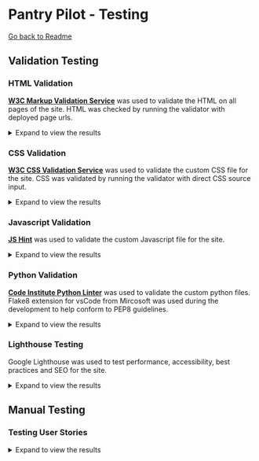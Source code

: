 # Pantry Pilot - Testing

[Go back to Readme](README.md)

## Validation Testing

### HTML Validation
**[W3C Markup Validation Service](https://validator.w3.org/)** was used to validate the HTML on all pages of the site.
HTML was checked by running the validator with deployed page urls.

<details>
    <summary>Expand to view the results</summary>

| Page | Result | Evidence |
|------|--------|----------|
| Home Page (Dashboard) - Unauthenticated | ✅ Pass | [No errors or warnings](documentation/testing/html_validation/dashboard_unauthenticated_page.png)<sup>1</sup> |
| Home Page (Dashboard) - Authenticated | ✅ Pass | [No errors or warnings](documentation/testing/html_validation/dashboard_unauthenticated_page.png)<sup>1</sup> |
| Sign Up Page | ✅ Pass | [No errors or warnings](documentation/testing/html_validation/signup_page.png)<sup>1</sup> |
| Sign In Page | ✅ Pass | [No errors or warnings](documentation/testing/html_validation/signin_page.png)<sup>1</sup> |
| Sign Out Page | ✅ Pass | [No errors or warnings](documentation/testing/html_validation/signout_page.png)<sup>2</sup> |
| Pantry Management | ✅ Pass | [No errors or warnings](documentation/testing/html_validation/pantry_page_uri.png)<sup>1</sup>|
| Pantry Management | ✅ Pass | [No errors or warnings](documentation/testing/html_validation/pantry_page_source.png)<sup>2</sup>|
| Recipe Discovery | ✅ Pass | [No errors or warnings](documentation/testing/html_validation/recipes_page_uri.png)<sup>1</sup>|
| Recipe Discovery | ✅ Pass | [No errors or warnings](documentation/testing/html_validation/recipes_page_source.png)<sup>2</sup>|
| Recipe Detail | ✅ Pass | [No errors or warnings](documentation/testing/html_validation/recipe_detail_uri.png)<sup>1</sup>|
| Recipe Detail | ✅ Pass | [No errors or warnings](documentation/testing/html_validation/recipe_detail_source.png)<sup>2</sup>|
| Meal Planning | ✅ Pass | [No errors or warnings](documentation/testing/html_validation/meals_page_uri.png)<sup>1</sup>|
| Meal Planning | ✅ Pass | [No errors or warnings](documentation/testing/html_validation/meals_page_source.png)<sup>2</sup>|
| Shopping Lists | ✅ Pass | [No errors or warnings](documentation/testing/html_validation/shopping_page_uri.png)<sup>1</sup> |
| Shopping Lists | ✅ Pass | [No errors or warnings](documentation/testing/html_validation/shopping_page_source.png)<sup>2</sup> |

Note:
- <sup>1</sup> Validation by deployed website URI.
- <sup>2</sup> Validation by deployed webpage's source code. 

</details>


### CSS Validation
**[W3C CSS Validation Service](https://jigsaw.w3.org/css-validator/)** was used to validate the custom CSS file for the site.
CSS was validated by running the validator with direct CSS source input.

<details>
    <summary>Expand to view the results</summary>

| File | Result | Evidence |
|------|--------|----------|
| `static/css/style.css` | ✅ Pass | [no errors](documentation/testing/css_validation/css_no_error.png), [warnings - imported style sheets, CSS variables, same background and border color](documentation/testing/css_validation/css_warnings.png) |

</details>


### Javascript Validation
**[JS Hint](https://jshint.com/)** was used to validate the custom Javascript file for the site.

<details>
    <summary>Expand to view the results</summary>

| File | Result | Evidence |
|------|--------|----------|
| `static/js/script.js` | ✅ Pass | [no errors or warnings](documentation/testing/javascript_validation/js_no_error.png) |
</details>


### Python Validation

**[Code Institute Python Linter](https://pep8ci.herokuapp.com/)** was used to validate the custom python files.
Flake8 extension for vsCode from Mircosoft was used during the development to help conform to PEP8 guidelines.

<details>
    <summary>Expand to view the results</summary>

| App Name | File | Result | Evidence |
|----------|------|--------|----------|
| **dashboard** | `dashboard/views.py` | ✅ Pass | [no errors or warnings](documentation/testing/python_validation/dashboard_views_py.png) |
| **dashboard** | `dashboard/forms.py` | ✅ Pass | [no errors or warnings](documentation/testing/python_validation/dashboard_forms_py.png) |
| **dashboard** | `dashboard/urls.py` | ✅ Pass | [no errors or warnings](documentation/testing/python_validation/dashboard_urls_py.png) |
| **pantry** | `pantry/models.py` | ✅ Pass | [no errors or warnings](documentation/testing/python_validation/pantry_models_py.png) |
| **pantry** | `pantry/views.py` | ✅ Pass | [no errors or warnings](documentation/testing/python_validation/pantry_views_py.png)|
| **pantry** | `pantry/forms.py` | ✅ Pass | [no errors or warnings](documentation/testing/python_validation/pantry_forms_py.png) |
| **pantry** | `pantry/admin.py` | ✅ Pass | [no errors or warnings](documentation/testing/python_validation/pantry_admin_py.png) |
| **pantry** | `pantry/urls.py` | ✅ Pass | [no errors or warnings](documentation/testing/python_validation/pantry_urls_py.png) |
| **recipes** | `recipes/models.py` | ✅ Pass | [no errors or warnings](documentation/testing/python_validation/recipes_models_py.png) |
| **recipes** | `recipes/views.py` | ✅ Pass | [no errors or warnings](documentation/testing/python_validation/recipes_views_py.png) |
| **recipes** | `recipes/forms.py` | ✅ Pass | [no errors or warnings](documentation/testing/python_validation/recipes_forms_py.png) |
| **recipes** | `recipes/urls.py` | ✅ Pass | [no errors or warnings](documentation/testing/python_validation/recipes_urls_py.png) |
| **recipes** | `recipes/spoonacular.py` | ✅ Pass | [no errors or warnings](documentation/testing/python_validation/recipes_spoonacular_py.png) |
| **meals** | `meals/models.py` | ✅ Pass | [no errors or warnings](documentation/testing/python_validation/meals_models_py.png)|
| **meals** | `meals/views.py` | ✅ Pass | [no errors or warnings](documentation/testing/python_validation/meals_views_py.png) |
| **meals** | `meals/forms.py` | ✅ Pass | [no errors or warnings](documentation/testing/python_validation/meals_forms_py.png) |
| **meals** | `meals/admin.py` | ✅ Pass | [no errors or warnings](documentation/testing/python_validation/meals_admin_py.png) |
| **meals** | `meals/urls.py` | ✅ Pass | [no errors or warnings](documentation/testing/python_validation/meals_urls_py.png) |
| **shopping** | `shopping/models.py` | ✅ Pass | [no errors or warnings](documentation/testing/python_validation/shopping_models_py.png) |
| **shopping** | `shopping/views.py` | ✅ Pass | [no errors or warnings](documentation/testing/python_validation/shopping_views_py.png) |
| **shopping** | `shopping/forms.py` | ✅ Pass | [no errors or warnings](documentation/testing/python_validation/shopping_forms_py.png) |
| **shopping** | `shopping/urls.py` | ✅ Pass | [no errors or warnings](documentation/testing/python_validation/shopping_urls_py.png) |


</details>

### Lighthouse Testing

Google Lighthouse was used to test performance, accessibility, best practices and SEO for the site.

<details>
    <summary>Expand to view the results</summary>
</details>

## Manual Testing

### Testing User Stories

<details>
    <summary>Expand to view the results</summary>

<table>
  <thead>
    <tr>
      <th>ID</th>
      <th>User Story</th>
      <th>Testing</th>
      <th>Comments</th>
      <th>Results</th>
    </tr>
  </thead>
  <tbody>
    <tr>
        <td><strong>US001</strong></td>
        <td>
            <strong>AS A</strong> new user <strong>I WANT TO</strong> create an account with email and password <strong>SO THAT I CAN</strong> save my pantry data and access personalized features
        </td>
        <td>
            <ul>
                <li>Click on the SignUp link accessible through the navbar</li>
                <li>Fill in the username, email and password fields</li>
                <li>Click the Start button to register</li>
            </ul>
        </td>
        <td>
            <ul>
                <li>✅ User can access registration page from the navbar</li>
                <li>✅ Registration form includes username, email, password, and confirm password fields</li>
                <li>✅ Users can't submit empty form</li>
                <li>✅ Email field validates proper email format</li>
                <li>✅ Uniqueness for username checked</li>
                <li>✅ Password requirements are checked</li>
                <li>✅ Matching password and confirm password field checked</li>
                <li>✅ success message displayed upon successful registration</li>
                <li>✅ User is automatically logged in after registration</li>
                <li>✅ User redirected to dashboard after successful registration</li>
                <li>✅ Error messages display for invalid inputs</li>
                <li>✅ Duplicate email addresses are prevented with clear error message</li>
            </ul>
        </td>
        <td> Pass </td>
    </tr>
    <tr>
        <td><strong>US002</strong></td>
        <td><strong>AS A</strong> returning user <strong>I WANT TO</strong> log into my account <strong>SO THAT I CAN</strong> access my personal pantry</td>
        <td>
            <ul>
                <li>Click on the Login link in navbar</li>
                <li>Fill in the username and password, and click the button</li>
            </ul>
        </td>
        <td>
            <ul>
                <li>✅ Login form accessible from navigation</li>
                <li>✅ Login form accepts username and password</li>
                <li>✅ Username displayed in navbar after login</li>
                <li>✅ User redirected to dashboard after successful login</li>
                <li>✅ Error message displayed for invalid credentials</li>
                <li>✅ User stays on login page if credentials are invalid</li>
                <li>✅ Users can login without email verification</li>
            </ul>
        </td>
        <td> Pass </td>
    </tr>
    <tr>
        <td><strong>US003</strong></td>
        <td><strong>AS A</strong> logged in user <strong>I WANT TO</strong> log out of my account <strong>SO THAT I CAN</strong> secure my data when finished</td>
        <td>
            <ul>
                <li>When logged in, click on logout link accessible from dropdown link under username in navigation</li>
                <li>Click on the Sign Out button to confirm</li>
            </ul>
        </td>
        <td>
            <ul>
            <li>✅ Logout accessible from navigation for authenticated users</li>
            <li>✅ Clicking logout confirmation ends user session</li>
            <li>✅ User redirected to landing page after logout</li>
            <li>✅ Navigation bar changes to indicate logout state</li>
            <li>✅ Success message confirms successful logout</li>
            <li>✅ User cannot access protected pages after logout without re-authenticating</li>
            <li>✅ Logout works consistently across all pages</li>
            <li>✅ Logout link only appears for authenticated users</li>
            </ul>
        </td>
        <td> Pass </td>
    </tr>
    <tr>
        <td><strong>US004</strong></td>
        <td><strong>AS A</strong> logged in user <strong>I WANT TO</strong> add ingredients to my pantry with name and quantity <strong>SO THAT I CAN</strong> track what I have available</td>
        <td>
            <ul>
                <li>Access Pantry page from navigation</li> 
                <li>Fill in form with required name, quantity, units and category</li> 
                <li>Upload item image(optional)</li>
                <li>Click Add</li> 
            </ul>
        </td>
        <td>
            <ul>
                <li>✅ Form is accessible from pantry page</li>
                <li>✅ Form includes fields for name, quantity, unit, category and image</li>
                <li>✅ Item, quantity, units and category inputs are mandatory</li>
                <li>✅ Quantity entered must be a positive</li>
                <li>✅ Confirmation message displayed after successful addition</li>
                <li>✅ New item appears in pantry list immediately after addition</li>
                <li>✅ Form validates all required fields before submission</li>
                <li>✅ Checks if item already exits - users can add to or replace existing quantity if units match</li>
                <li>✅ Checks if item already exits - users can replace existing quantity if units don't match</li>
            </ul>
        </td>
        <td> Pass </td>
    </tr>
    <tr>
        <td><strong>US005</strong></td>
        <td><strong>AS A</strong> logged in user <strong>I WANT TO</strong> see all my pantry items in a list <strong>SO THAT I CAN</strong> quickly review what ingredients I have</td>
        <td>
            <ul>
                <li>Access Pantry page from navigation</li>
            </ul>
        </td>
        <td>
        <ul>
            <li>✅ Pantry page displays all user's items</li>
            <li>✅ Each item shows name, quantity, unit</li>
            <li>✅ Items are sectioned by category</li>
            <li>✅ Page displays item count per category</li>
            <li>✅ Message displayed for empty pantry</li>
            <li>✅ Add new item button is prominently displayed</li>
            <li>✅ User data is isolated - Only personal items are displayed</li>
        </ul>
        </td>
        <td> Pass </td>
    </tr>
    <tr>
        <td><strong>US006</strong></td>
        <td><strong>AS A</strong> logged in user <strong>I WANT TO</strong> update ingredient quantities <strong>SO THAT I CAN</strong> keep my pantry inventory accurate</td>
        <td>
            <ul>
                <li>Click on the edit button(pencil icon) on the pantry item card</li>
                <li>Update the quantity, units, or other details in the populated form</li>
                <li>Click Update button to confirm changes</li>
            </ul>
        </td>
        <td>
            <ul>
                <li>✅ Edit button is visible on each pantry item</li>
                <li>✅ Form pre-populates with current item values</li>
                <li>✅ Changes are saved and immediately reflected</li>
                <li>✅ Success message confirms update</li>
                <li>✅ Form validation prevents invalid entries</li>
            </ul>
        </td>
        <td> Pass </td>
    </tr>
    <tr>
        <td><strong>US007</strong></td>
        <td><strong>AS A</strong> logged in user <strong>I WANT TO</strong> delete items from my pantry <strong>SO THAT I CAN</strong> remove ingredients I no longer have</td>
        <td>
            <ul>
                <li>Click the Delete item button(bin icon) on pantry item card</li>
                <li>Click the Delete button in dialog to confirm deletion</li>
            </ul>
        </td>
        <td>
            <ul>
                <li>✅ Delete button/link is available for each pantry item</li>
                <li>✅ Confirmation dialog appears before deletion</li>
                <li>✅ User can confirm or cancel deletion</li>
                <li>✅ Item is permanently removed after confirmation</li>
                <li>✅ Confirmation message displayed after successful deletion</li>
                <li>✅ Pantry list updates immediately after deletion</li>
                <li>✅ Only item owner can delete their items</li>
                <li>✅ Deleted items cannot be recovered</li>
            </ul>
        </td>
        <td> Pass </td>
    </tr>
    <tr>
      <td><strong>US009</strong></td>
      <td><strong>AS A</strong> mobile user <strong>I WANT TO</strong> access basic pantry features on my phone <strong>SO THAT I CAN</strong> manage my pantry while shopping</td>
      <td>Check using Google Development tools</td>
      <td>Results in TODO </td>
      <td> Pass </td>
    </tr>
    <tr>
      <td><strong>US010</strong></td>
      <td><strong>AS A</strong> home cook <strong>I WANT TO</strong> find recipes using ingredients I have in my pantry <strong>SO THAT I CAN</strong> cook meals maximizing what I have available</td>
      <td>
        <ul>
                <li>Go to Recipes page from navigation bar</li>
                <li>Click on the Discover pane in Recipes</li>
                <li>Select cuisine, diet and meal type preferences</li>
                <li>Click Search</li>
            </ul>
      </td>
      <td>
        <ul>
            <li>✅ Recipe search form is accessible from Recipes page</li>
            <li>✅ Search filters include cuisine, diet, and meal type options</li>
            <li>✅ API integration with Spoonacular working correctly</li>
            <li>✅ Search results display recipes matching selected criteria</li>
            <li>✅ Recipe card displays title and recipe image for correct url from API response</li>
            <li>✅ Recipe cards show number of matched and missing ingredients</li>
            <li>✅ Clicking on the info button on each recipe card displays dialog with matched and missing ingredient names</li>
            <li>✅ Message displayed for empty search results</li>
            <li>✅ Search results persists for active session</li>
            <li>✅ Search results are cleared out upon session end or sign out</li>
        </ul>
      </td>
      <td> Pass </td>
    </tr>
    <tr>
      <td><strong>US011</strong></td>
      <td><strong>AS A</strong> cook <strong>I WANT TO</strong> see detailed recipe information including ingredients, instructions, and cooking time <strong>SO THAT I CAN</strong> understand what's needed</td>
      <td>
        <ul>
            <li>Navigate to Recipes page from main navigation</li>
            <li>Click on View button in recipe card from search results or saved recipes</li>
            <li>View detailed recipe information including ingredients list, instructions, and cooking time</li>
        </ul>
      </td>
      <td>
        <ul>
            <li>✅ Recipe detail page displays complete recipe information for API results</li>
            <li>✅ Recipe detail page displays complete recipe information for saved recipes</li>
            <li>✅ Ingredients list shows quantities, units, and ingredient names</li>
            <li>✅ Step-by-step cooking instructions are clearly displayed</li>
            <li>✅ Cooking time and serving information is visible</li>
            <li>✅ Recipe images are properly displayed for valid urls</li>
            <li>✅ Matched ingredients are marked with a tick icon</li>
            <li>✅ External recipe source link is displayed when available</li>
        </ul>
      </td>
      <td> Pass </td>
    </tr>
    <tr>
      <td><strong>US013</strong></td>
      <td><strong>AS A</strong> cook <strong>I WANT TO</strong> save recipes I like to a favorites list <strong>SO THAT I CAN</strong> easily find them again for future cooking</td>
      <td>
        <ul>
            <li>Navigate to recipes page and search for recipes</li>
            <li>Navigate to recipe detail page by clicking View button on recipe card</li>
            <li>In the recipe detail page, click the Save button</li>
            <li>Verify "saved" indicator appears on recipe detail page</li>
            <li>Verify recipe appears in saved recipes tab in recipes page</li>
        </ul>
      </td>
      <td>
        <ul>
            <li>✅ Save button is visible on recipe detail pages</li>
            <li>✅ Confirmation message for save is displayed</li>
            <li>✅ "Saved" indicator appears above recipe image in recipe detail view</li>
            <li>✅ "Saved" indicator below the recipe card in search results list view</li>
            <li>✅ Recipe card appears in the saved tab in recipes page</li>
            <li>✅ Save Button is removed for saved recipes to prevent duplicate saves</li>
            <li>✅ SavedRecipe model properly stores recipe data</li>
            <li>✅ Recipe ingredients are saved with proper relationships</li>
            <li>✅ User is redirected to the recipe detail page after save from recipe detail page</li>
            <li>✅ User is redirected to the recipe list view after save from recipe list view</li>
        </ul>
      </td>
      <td> Pass </td>
    </tr>
    <tr>
      <td><strong>US014</strong></td>
      <td><strong>AS A</strong> cook <strong>I WANT TO</strong> see all my saved recipes in one place <strong>SO THAT I CAN</strong> browse my personal recipe collection</td>
      <td>
        <ul>
            <li>Navigate to Recipes page from main navigation</li>
            <li>Click on the "Saved" tab in the recipes page</li>
            <li>View all saved recipes in the collection</li>
        </ul>
      </td>
      <td>
        <ul>
            <li>✅ Saved recipes tab is accessible from recipes page</li>
            <li>✅ All saved recipes are displayed in a organized list</li>
            <li>✅ Recipe cards show title, image, and basic information</li>
            <li>✅ Each saved recipe has View, Delete, and meal planning options</li>
            <li>✅ Only user's own saved recipes are displayed</li>
            <li>✅ Empty state message shown when no recipes are saved</li>
            <li>✅ Recipe collection persists across sessions</li>
        </ul>
      </td>
      <td> Pass </td>
    </tr>
    <tr>
      <td><strong>US015</strong></td>
      <td><strong>AS A</strong> organized cook <strong>I WANT TO</strong> see a weekly meal calendar interface <strong>SO THAT I CAN</strong> plan my meals for the week ahead</td>
      <td>
        <ul>
            <li>Navigate to Meals page from main navigation</li>
            <li>View the weekly, monthly and day view calendar interfaces</li>
            <li>Switch between week and month views using toolbar buttons</li>
            <li>Verify clicking on a day slot in weekly/monthly calendar switches day view calendar to that date</li>
            <li>Verify calendar displays current week by default</li>
            <li>Verify calendar displays planned meals</li>
        </ul>
      </td>
      <td>
        <ul>
            <li>✅ FullCalendar integration working with Bootstrap5 theme</li>
            <li>✅ Weekly calendar view displays 7 days horizontally</li>
            <li>✅ Monthly calendar view shows full month grid</li>
            <li>✅ Calendar toolbar allows switching between week/month views</li>
            <li>✅ Navigation buttons (prev/next/today) function correctly</li>
            <li>✅ Responsive design adapts to different screen sizes</li>
            <li>✅ Calendar events load from meal plan data</li>
            <li>✅ Date click on week and month view progresses the day view to the selected date</li>
            <li>✅ Clicking in empty time slots in day view pops up dialog to add meals</li>
        </ul>
      </td>
      <td> Pass </td>
    </tr>
    <tr>
      <td><strong>US016</strong></td>
      <td><strong>AS A</strong> meal planner <strong>I WANT TO</strong> add specific recipes to calendar days and meal times <strong>SO THAT I CAN</strong> organize my weekly cooking schedule</td>
      <td>
        <ul>
            <li>Select recipes from saved tab in recipes page for meal planning</li>
            <li>Navigate to Meals page from main navigation</li>
            <li>Click on empty time slots in day view calendar</li>
            <li>Fill in MealPlanItemForm with recipe, meal type, servings and time</li>
            <li>Submit form to add meal to calendar</li>
            <li>Verify meal appears on calendar at scheduled time</li>
        </ul>
      </td>
      <td>
        <ul>
            <li>✅ "Select for Meal Plan" button on recipe cards in saved tab selects recipes for planning</li>
            <li>✅ Button state changes to indicate selection success</li>
            <li>✅ "Selected(Remove)" Button removes recipe from meal plan</li>
            <li>✅ Selected recipes listed in meals page</li>
            <li>✅ Click in empty time slot opens dialog with form</li>
            <li>✅ Form accepts recipe, meal type, servings and time inputs</li>
            <li>✅ Time inputs are pre-populated from calendar time slots</li>
            <li>✅ Form validation ensures required fields are filled</li>
            <li>✅ User can assign same recipe to multiple time slots</li>
            <li>✅ All Calendar views displays scheduled meals correctly</li>
            <li>✅ Meal plan items are stored with proper relationships</li>
            <li>✅ Recipe assignment to specific calendar dates and times works</li>
        </ul>
      </td>
      <td> Pass </td>
    </tr>
    <tr>
      <td><strong>US017</strong></td>
      <td><strong>AS A</strong> meal planner <strong>I WANT TO</strong> modify existing meal plan items <strong>SO THAT I CAN</strong> adjust my weekly schedule as needed</td>
      <td>
        <ul>
            <li>Navigate to Meals page from main navigation</li>
            <li>Click on an existing meal event in the calendar</li>
            <li>Update meal details in the edit form (recipe, time, servings, meal type)</li>
            <li>Submit the updated form</li>
            <li>Verify changes are reflected in the calendar</li>
        </ul>
      </td>
      <td>
        <ul>
            <li>✅ Existing meal events clickable in calendar views</li>
            <li>✅ Edit form displayed on clicking on meal plan events</li>
            <li>✅ Edit form pre-populated with current meal plan data</li>
            <li>✅ All meal plan fields can be modified (recipe, time, servings, meal type)</li>
            <li>✅ Form validation ensures required fields are filled</li>
            <li>✅ Updated meal plan items displayed correctly in calendar</li>
            <li>✅ Success message confirms meal plan update</li>
            <li>✅ Only meal plan owner allowed to edit their items</li>
        </ul>
      </td>
      <td> Pass </td>
    </tr>
    <tr>
      <td><strong>US018</strong></td>
      <td><strong>AS A</strong> meal planner <strong>I WANT TO</strong> remove meals from my calendar <strong>SO THAT I CAN</strong> clear unwanted or changed plans</td>
      <td>
        <ul>
            <li>Navigate to Meals page from main navigation</li>
            <li>Click on an existing meal event in the calendar</li>
            <li>Click the Delete button in the meal plan modal</li>
            <li>Confirm deletion in the confirmation dialog</li>
            <li>Verify meal is removed from calendar</li>
        </ul>
      </td>
      <td>
        <ul>
            <li>✅ Clicking on existing meal event displays delete option in modal</li>
            <li>✅ Confirmation dialog prevents accidental deletion</li>
            <li>✅ Meal plan items are permanently removed after confirmation</li>
            <li>✅ Calendar updates immediately after deletion</li>
            <li>✅ Success message confirms meal plan deletion</li>
            <li>✅ Only meal plan owner can delete their items</li>
        </ul>
      </td>
      <td> Pass </td>
    </tr>
    <tr>
      <td><strong>US019</strong></td>
      <td><strong>AS A</strong> meal planner <strong>I WANT TO</strong> easily distinguish different meal types in my calendar <strong>SO THAT I CAN</strong> quickly understand my meal schedule</td>
      <td>
        <ul>
            <li>Navigate to Meals page from main navigation</li>
            <li>Add different meal types (breakfast, lunch, dinner) to calendar</li>
            <li>View calendar events and verify visual distinctions</li>
            <li>Check color coding and styling for different meal types</li>
        </ul>
      </td>
      <td>
        <ul>
            <li>✅ Calendar events display meal type information clearly</li>
            <li>✅ Different meal types have distinct visual styling</li>
            <li>✅ Color coding distinguishes breakfast, lunch, dinner</li>
            <li>✅ Responsive design maintains readability across devices</li>
            <li>✅ Meal plan events are easily scannable in weekly/monthly views</li>
        </ul>
      </td>
      <td> Pass </td>
    </tr>
    <tr>
      <td><strong>US020</strong></td>
      <td><strong>AS A</strong> user with many ingredients <strong>I WANT TO</strong> search my pantry by name <strong>SO THAT I CAN</strong> quickly find specific items</td>
      <td>Test search functionality in pantry views</td>
      <td>Search filtering implemented in pantry management</td>
      <td>✅ Pass</td>
    </tr>
    <tr>
      <td><strong>US021</strong></td>
      <td><strong>AS A</strong> organized user <strong>I WANT TO</strong> view my pantry items organized by categories <strong>SO THAT I CAN</strong> easily find ingredients by type</td>
      <td>Test <code>Category</code> model and categorized display</td>
      <td>Category-based organization with <code>CATEGORY_CHOICES</code></td>
      <td>✅ Pass</td>
    </tr>
    <tr>
      <td><strong>US022</strong></td>
      <td><strong>AS A</strong> mobile user <strong>I WANT TO</strong> access all PantryPilot features on my phone <strong>SO THAT I CAN</strong> manage pantry, recipes, and meal planning while mobile</td>
      <td>Test full responsive design across all features</td>
      <td>Mobile-first responsive design implemented</td>
      <td>✅ Pass</td>
    </tr>
    <tr>
      <td><strong>US023</strong></td>
      <td><strong>AS A</strong> cook <strong>I WANT TO</strong> remove recipes from my favorites list <strong>SO THAT I CAN</strong> keep my saved recipes relevant</td>
      <td>Test recipe deletion from saved collection</td>
      <td>Recipe removal functionality working</td>
      <td>✅ Pass</td>
    </tr>
    <tr>
      <td><strong>US024</strong></td>
      <td><strong>AS A</strong> cook <strong>I WANT TO</strong> search recipes by name, cuisine, or dietary restrictions <strong>SO THAT I CAN</strong> find specific types of meals</td>
      <td>Test advanced search filters in <code>RecipeSearchForm</code></td>
      <td>Cuisine, diet, and meal type filtering implemented</td>
      <td>✅ Pass</td>
    </tr>
  </tbody>
</table>

</details>




